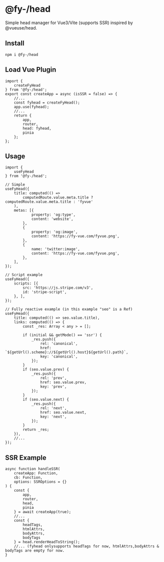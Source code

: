 
# @fy-/head

Simple head manager for Vue3/Vite (supports SSR) inspired by @vueuse/head.

## Install

    npm i @fy-/head

## Load Vue Plugin

    import {
        createFyHead
    } from '@fy-/head';
    export const createApp = async (isSSR = false) => {
        //...
        const fyhead = createFyHead();
        app.use(fyhead);
        //...
        return {
            app,
            router,
            head: fyhead,
            pinia
        };
    };

## Usage

    import {
        useFyHead
    } from '@fy-/head';

    // Simple
    useFyHead({
        title: computed(() =>
            computedRoute.value.meta.title ? computedRoute.value.meta.title : 'fyvue'
        ),
        metas: [{
                property: 'og:type',
                content: 'website',
            },
            {
                property: 'og:image',
                content: 'https://fy-vue.com/fyvue.png',
            },
            {
                name: 'twitter:image',
                content: 'https://fy-vue.com/fyvue.png',
            },
        ],
    });

    // Script example
    useFyHead({
        scripts: [{
            src: 'https://js.stripe.com/v3',
            id: 'stripe-script',
        }, ],
    });

    // Fully reactive example (in this example "seo" is a Ref)
    useFyHead({
        title: computed(() => seo.value.title),
        links: computed(() => {
            const _res: Array < any > = [];

            if (initial && getMode() == 'ssr') {
                _res.push({
                    rel: 'canonical',
                    href: `${getUrl().scheme}://${getUrl().host}${getUrl().path}`,
                    key: 'canonical',
                });
            }
            if (seo.value.prev) {
                _res.push({
                    rel: 'prev',
                    href: seo.value.prev,
                    key: 'prev',
                });
            }
            if (seo.value.next) {
                _res.push({
                    rel: 'next',
                    href: seo.value.next,
                    key: 'next',
                });
            }
            return _res;
        }),
        //...
    });

## SSR Example

    async function handleSSR(
        createApp: Function,
        cb: Function,
        options: SSROptions = {}
    ) {
        const {
            app,
            router,
            head,
            pinia
        } = await createApp(true);
        //...
        const {
            headTags,
            htmlAttrs,
            bodyAttrs,
            bodyTags
        } = head.renderHeadToString();
        //... (fyhead onlysupports headTags for now, htmlAttrs,bodyAttrs & bodyTags are empty for now.
    }
